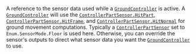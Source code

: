 A reference to the sensor data used while a [`GroundController`](https://create.roblox.com/docs/reference/engine/classes/GroundController) is
active. A [`GroundController`](https://create.roblox.com/docs/reference/engine/classes/GroundController) will use the
[`ControllerPartSensor.HitPart`](https://create.roblox.com/docs/reference/engine/classes/ControllerPartSensor#HitPart),
[`ControllerPartSensor.HitFrame`](https://create.roblox.com/docs/reference/engine/classes/ControllerPartSensor#HitFrame), and
[`ControllerPartSensor.HitNormal`](https://create.roblox.com/docs/reference/engine/classes/ControllerPartSensor#HitNormal) for ground movement computations.
Typically a [`ControllerPartSensor`](https://create.roblox.com/docs/reference/engine/classes/ControllerPartSensor) set to `Enum.SensorMode.Floor` is
used here. Otherwise, you can override the sensor's outputs to direct what
sensor data you want the [`GroundController`](https://create.roblox.com/docs/reference/engine/classes/GroundController) to use.